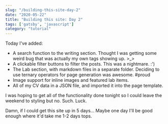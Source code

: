 ```yaml
---
slug: "/building-this-site-day-2"
date: "2020-05-22"
title: "Building this site: Day 2"
tags: ['gatsby', 'javascript']
category: "tutorial"
---
```


Today I've added:
- A search function to the writing section. Thought I was getting some weird bug that was actually my own tags showing up. >_>
- A clickable filter buttons to filter the posts. This was a nightmare. :')
- The Lab section, with markdown files in a separate folder. Deciding to use ternary operators for page generation was awesome. #proud
- Image support for inline images and featured lab items.
- All of my CV data in a JSON file, and imported it into the page template.

I was hoping to get all of the functionality done tonight so I could leave the weekend to styling but no. Such. Luck.

Damn, if I could get this site up in 5 days... Maybe one day I'll be good enough where it'd take me 1-2 days tops.
